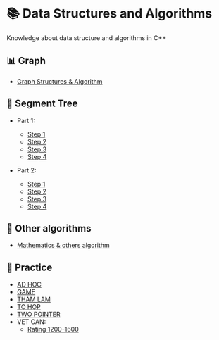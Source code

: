# 📚 Data Structures and Algorithms
Knowledge about data structure and algorithms in C++

## 📊 Graph
- [Graph Structures & Algorithm](https://github.com/longtran22092009/Data-Structure/tree/main/New%20Knowledge/Graph)

## 🌲 Segment Tree
- Part 1:
  - [Step 1](https://github.com/longtran22092009/Data-Structure/tree/main/New%20Knowledge/Segment%20Tree/Part%201/Step%201)
  - [Step 2](https://github.com/longtran22092009/Data-Structure/tree/main/New%20Knowledge/Segment%20Tree/Part%201/Step%202)
  - [Step 3](https://github.com/longtran22092009/Data-Structure/tree/main/New%20Knowledge/Segment%20Tree/Part%201/Step%203)
  - [Step 4](https://github.com/longtran22092009/Data-Structure/tree/main/New%20Knowledge/Segment%20Tree/Part%201/Step%204)

- Part 2:
  - [Step 1](https://github.com/longtran22092009/Data-Structure/tree/main/New%20Knowledge/Segment%20Tree/Part%202/Step%201)
  - [Step 2](https://github.com/longtran22092009/Data-Structure/tree/main/New%20Knowledge/Segment%20Tree/Part%202/Step%202)
  - [Step 3](https://github.com/longtran22092009/Data-Structure/tree/main/New%20Knowledge/Segment%20Tree/Part%202/Step%203)
  - [Step 4](https://github.com/longtran22092009/Data-Structure/tree/main/New%20Knowledge/Segment%20Tree/Part%202/Step%204)

## 🧩 Other algorithms
- [Mathematics & others algorithm](https://github.com/longtran22092009/Data-Structure/tree/main/New%20Knowledge/Other%20algorithm)

## 🧠 Practice
- [AD HOC](https://github.com/longtran22092009/Data_Structures_and_Algorithms/tree/main/Luyen%20tap/AD%20HOC%20%E2%9C%94!!!)
- [GAME](https://github.com/longtran22092009/Data_Structures_and_Algorithms/tree/main/Luyen%20tap/GAME%20%E2%9C%94)
- [THAM LAM](https://github.com/longtran22092009/Data_Structures_and_Algorithms/tree/main/Luyen%20tap/THAM%20LAM%20%E2%9C%94)
- [TO HOP](https://github.com/longtran22092009/Data_Structures_and_Algorithms/tree/main/Luyen%20tap/TO%20HOP%20%E2%9C%94!!!)
- [TWO POINTER](https://github.com/longtran22092009/Data_Structures_and_Algorithms/tree/main/Luyen%20tap/TWO%20POINTER%20%E2%9C%94)
- VET CAN:
  - [Rating 1200-1600](https://github.com/longtran22092009/Data_Structures_and_Algorithms/tree/main/Luyen%20tap/VET%20CAN%20%E2%9C%94/Rating%201200-1600)
